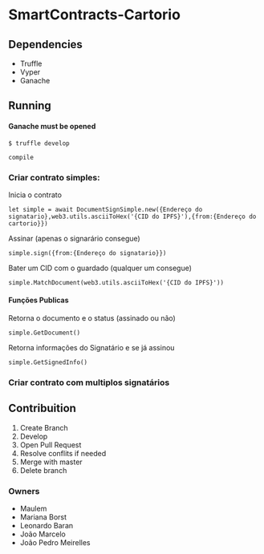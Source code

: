 # SmartContracts-Cartorio

## Dependencies

- Truffle
- Vyper
- Ganache
## Running

#### Ganache must be opened

``` $ truffle develop ```

``` compile ```

### Criar contrato simples:

Inicia o contrato

``` let simple = await DocumentSignSimple.new({Endereço do signatario},web3.utils.asciiToHex('{CID do IPFS}'),{from:{Endereço do cartorio}}) ```

Assinar (apenas o signarário consegue)

``` simple.sign({from:{Endereço do signatario}}) ```

Bater um CID com o guardado (qualquer um consegue)

``` simple.MatchDocument(web3.utils.asciiToHex('{CID do IPFS}')) ```

#### Funções Publicas

Retorna o documento e o status (assinado ou não)

``` simple.GetDocument() ```

Retorna informações do Signatário e se já assinou

``` simple.GetSignedInfo() ```

### Criar contrato com multiplos signatários

## Contribuition

1. Create Branch
2. Develop
3. Open Pull Request
4. Resolve conflits if needed
5. Merge with master
6. Delete branch

### Owners

- Maulem
- Mariana Borst
- Leonardo Baran
- João Marcelo
- João Pedro Meirelles
